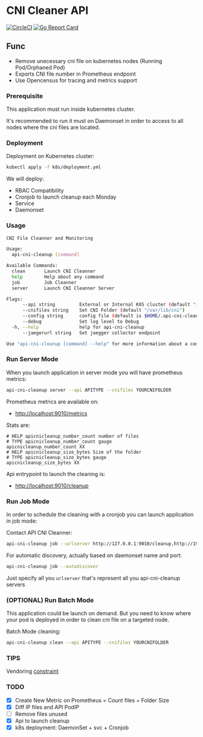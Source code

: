 # CNI Cleaner API

[![CircleCI](https://circleci.com/gh/jsenon/api-cni-cleanup.svg?style=svg)](https://circleci.com/gh/jsenon/api-cni-cleanup)
[![Go Report Card](https://goreportcard.com/badge/github.com/jsenon/api-cni-cleanup)](https://goreportcard.com/report/github.com/jsenon/api-cni-cleanup)

## Func

- Remove unecessary cni file on kubernetes nodes (Running Pod/Orphaned Pod)
- Exports CNI file number in Prometheus endpoint
- Use Opencensus for tracing and metrics support

### Prerequisite

This application must run inside kubernetes cluster.

It's recommended to run it must on Daemonset in order to access to all nodes where the cni files are located.

### Deployment

Deployment on Kubernetes cluster:

```sh
kubectl apply -f k8s/deployment.yml
```

We will deploy:

- RBAC Compatibility
- Cronjob to launch cleanup each Monday
- Service
- Daemonset

### Usage

```sh
CNI File Cleanner and Monitoring

Usage:
  api-cni-cleanup [command]

Available Commands:
  clean       Launch CNI Cleanner
  help        Help about any command
  job         Job Cleanner
  server      Launch CNI Cleanner Server

Flags:
      --api string         External or Internal K8S cluster (default "internal")
      --cnifiles string    Set CNI Folder (default "/var/lib/cni")
      --config string      config file (default is $HOME/.api-cni-cleanup.yaml)
      --debug              Set log level to Debug
  -h, --help               help for api-cni-cleanup
      --jaegerurl string   Set jaegger collector endpoint

Use "api-cni-cleanup [command] --help" for more information about a command.
```

### Run Server Mode

When you launch application in server mode you will have prometheus metrics:

```sh
api-cni-cleanup server --api APITYPE --cnifiles YOURCNIFOLDER
```

Prometheus metrics are available on:

- [http://localhost:9010/metrics](http://localhost:9010/metrics)

Stats are:

```text
# HELP apicnicleanup_number_count number of files
# TYPE apicnicleanup_number_count gauge
apicnicleanup_number_count XX
# HELP apicnicleanup_size_bytes Size of the folder
# TYPE apicnicleanup_size_bytes gauge
apicnicleanup_size_bytes XX
```

Api entrypoint to launch the cleaning is:

- [http://localhost:9010/cleanup](http://localhost:9010/cleanup)

### Run Job Mode

In order to schedule the cleaning with a cronjob you can launch application in job mode:

Contact API CNI Cleanner:

```sh
api-cni-cleanup job --urlserver http://127.0.0.1:9010/cleanup,http://192.168.0.2:9010/cleanup
```

For automatic discovery, actually based on daemonset name and port:

```sh
api-cni-cleanup job --autodiscover
```

Just specify all you `urlserver` that's represent all you api-cni-cleanup servers 

### (OPTIONAL) Run Batch Mode

This application could be launch on demand. But you need to know where your pod is deployed in order to clean cni file on a targeted node.

Batch Mode cleaning:

```sh
api-cni-cleanup clean --api APITYPE --cnifiles YOURCNIFOLDER
```

### TIPS

Vendoring [constraint](https://github.com/kubernetes/minikube/issues/3037#issuecomment-418384405)

### TODO

- [x] Create New Metric on Prometheus = Count files + Folder Size
- [x] Diff IP files and API PodIP
- [ ] Remove files unused
- [x] Api to launch cleanup
- [x] k8s deployment: DaemonSet + svc + Cronjob
